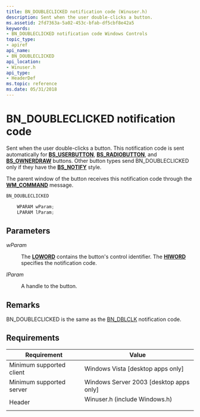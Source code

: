 ```yaml
---
title: BN_DOUBLECLICKED notification code (Winuser.h)
description: Sent when the user double-clicks a button.
ms.assetid: 2fd7363a-5a02-453c-bfab-df5cbf8e42a5
keywords:
- BN_DOUBLECLICKED notification code Windows Controls
topic_type:
- apiref
api_name:
- BN_DOUBLECLICKED
api_location:
- Winuser.h
api_type:
- HeaderDef
ms.topic: reference
ms.date: 05/31/2018
---
```


# BN\_DOUBLECLICKED notification code

Sent when the user double-clicks a button. This notification code is sent automatically for [**BS\_USERBUTTON**](button-styles.md), [**BS\_RADIOBUTTON**](button-styles.md), and [**BS\_OWNERDRAW**](button-styles.md) buttons. Other button types send BN\_DOUBLECLICKED only if they have the [**BS\_NOTIFY**](button-styles.md) style.

The parent window of the button receives this notification code through the [**WM\_COMMAND**](/windows/desktop/menurc/wm-command) message.


```C++
BN_DOUBLECLICKED

    WPARAM wParam;
    LPARAM lParam;
```



## Parameters

<dl> <dt>

*wParam* 
</dt> <dd>

The [**LOWORD**](/previous-versions/windows/desktop/legacy/ms632659(v=vs.85)) contains the button's control identifier. The [**HIWORD**](/previous-versions/windows/desktop/legacy/ms632657(v=vs.85)) specifies the notification code.

</dd> <dt>

*lParam* 
</dt> <dd>

A handle to the button.

</dd> </dl>

## Remarks

BN\_DOUBLECLICKED is the same as the [BN\_DBLCLK](bn-dblclk.md) notification code.

## Requirements



| Requirement | Value |
|-------------------------------------|----------------------------------------------------------------------------------------------------------|
| Minimum supported client<br/> | Windows Vista \[desktop apps only\]<br/>                                                           |
| Minimum supported server<br/> | Windows Server 2003 \[desktop apps only\]<br/>                                                     |
| Header<br/>                   | <dl> <dt>Winuser.h (include Windows.h)</dt> </dl> |



 


